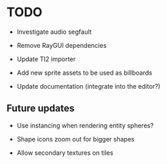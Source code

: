# TODO

- Investigate audio segfault

- Remove RayGUI dependencies

- Update TI2 importer

- Add new sprite assets to be used as billboards

- Update documentation (integrate into the editor?)

## Future updates

- Use instancing when rendering entity spheres?

- Shape icons zoom out for bigger shapes

- Allow secondary textures on tiles
